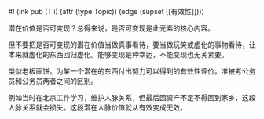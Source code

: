#! (ink pub (T i) (attr (type Topic)) (edge (supset [[有效性]])))

潜在价值是否可变现？总得来说，是否可变现是此元素的核心内容。

但不要把是否可变现的潜在价值当做真事看待，要当做玩笑或虚化的事物看待，让本来就虚化的东西回归虚化。能够变现是种幸运，不能变现也无关紧要。

类似老板画饼。为某一个潜在的东西付出努力可以得到的有效性评价。准被考公务员和公务员两者之间的区别。

例如当时在北京工作学习，维护人脉关系，但最后因资产不足不得回到家乡，这段人脉关系就会损失。这段潜在人脉价值就从有效变成无效。